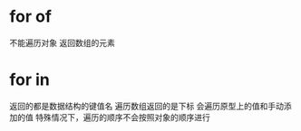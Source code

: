 # for of
  不能遍历对象
  返回数组的元素
# for in
  返回的都是数据结构的键值名
  遍历数组返回的是下标
  会遍历原型上的值和手动添加的值
  特殊情况下，遍历的顺序不会按照对象的顺序进行